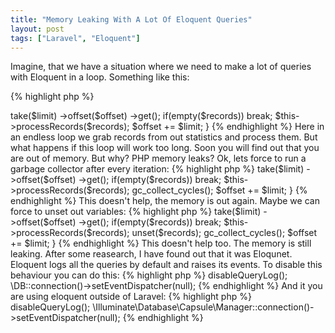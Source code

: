 ```yaml
---
title: "Memory Leaking With A Lot Of Eloquent Queries"
layout: post
tags: ["Laravel", "Eloquent"]
---
```


Imagine, that we have a situation where we need to make a lot of queries with Eloquent in a loop. Something like this:

{% highlight php %}
<?php

    $limit = 10000;
    $offset = 0;

    while(true) {
        $records = Statistics::where('processed', 1)
                ->take($limit)
                ->offset($offset)
                ->get();

        if(empty($records)) break;

        $this->processRecords($records);

        $offset += $limit;
    }

{% endhighlight %}

Here in an endless loop we grab records from out statistics and process them. But what happens if this loop will work too long. Soon you will find out that you are out of memory. But why? PHP memory leaks? Ok, lets force to run a garbage collector after every iteration:

{% highlight php %}
<?php

    $limit = 10000;
    $offset = 0;

    while(true) {
        $records = Statistics::where('processed', 1)
                ->take($limit)
                ->offset($offset)
                ->get();

        if(empty($records)) break;

        $this->processRecords($records);

        gc_collect_cycles();
        $offset += $limit;
    }

{% endhighlight %}

This doesn't help, the memory is out again. Maybe we can force to unset out variables:

{% highlight php %}
<?php

    $limit = 10000;
    $offset = 0;

    while(true) {
        $records = Statistics::where('processed', 1)
                ->take($limit)
                ->offset($offset)
                ->get();

        if(empty($records)) break;

        $this->processRecords($records);
        unset($records);

        gc_collect_cycles();
        $offset += $limit;
    }

{% endhighlight %}

This doesn't help too. The memory is still leaking. After some reasearch, I have found out that it was Eloqunet. Eloquent logs all the queries by default and raises its events. To disable this behaviour you can do this:

{% highlight php %}
<?php

\DB::connection()->disableQueryLog();
\DB::connection()->setEventDispatcher(null);
{% endhighlight %}

And it you are using eloquent outside of Laravel:

{% highlight php %}
<?php

\Illuminate\Database\Capsule\Manager::connection()->disableQueryLog();
\Illuminate\Database\Capsule\Manager::connection()->setEventDispatcher(null);
{% endhighlight %}